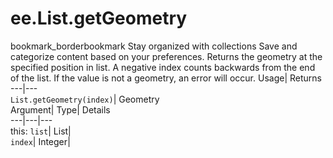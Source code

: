  
#  ee.List.getGeometry 
bookmark_borderbookmark Stay organized with collections  Save and categorize content based on your preferences.
Returns the geometry at the specified position in list. A negative index counts backwards from the end of the list. If the value is not a geometry, an error will occur. 
Usage| Returns  
---|---  
`List.getGeometry(index)`| Geometry  
Argument| Type| Details  
---|---|---  
this: `list`| List|   
`index`| Integer|   
